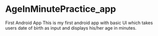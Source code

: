 # AgeInMinutePractice_app
First Android App
This is my first android app with basic UI which takes users date of birth as input and displays his/her age in minutes.
